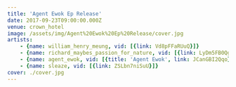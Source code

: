 ```yaml
---
title: 'Agent Ewok Ep Release'
date: 2017-09-23T09:00:00.000Z
venue: crown_hotel
image: /assets/img/Agent%20Ewok%20Ep%20Release/cover.jpg
artists:
    - {name: william_henry_meung, vid: [{link: Vd8pFFaRUuQ}]}
    - {name: richard_maybes_passion_for_nature, vid: [{link: LyDm5FB0Qgg}]}
    - {name: agent_ewok, vid: [{title: 'Agent Ewok', link: JCanGBI2Qqo}, {title: 'White collar crime isn''t real time', link: wvs1Yaoy3a8}, {title: Yefrem, link: Bv0jcUPXm1k}]}
    - {name: sleaze, vid: [{link: ZSLbn7niSuU}]}
cover: ./cover.jpg
---
```

